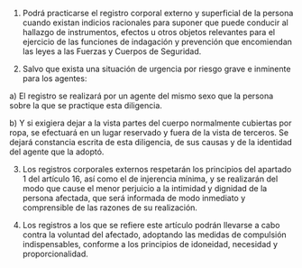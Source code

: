 1. Podrá practicarse el registro corporal externo y superficial de la persona cuando existan indicios racionales para suponer que puede conducir al hallazgo de instrumentos, efectos u otros objetos relevantes para el ejercicio de las funciones de indagación y prevención que encomiendan las leyes a las Fuerzas y Cuerpos de Seguridad.

2. Salvo que exista una situación de urgencia por riesgo grave e inminente para los agentes:

a) El registro se realizará por un agente del mismo sexo que la persona sobre la que se practique esta diligencia.

b) Y si exigiera dejar a la vista partes del cuerpo normalmente cubiertas por ropa, se efectuará en un lugar reservado y fuera de la vista de terceros. Se dejará constancia escrita de esta diligencia, de sus causas y de la identidad del agente que la adoptó.

3. Los registros corporales externos respetarán los principios del apartado 1 del artículo 16, así como el de injerencia mínima, y se realizarán del modo que cause el menor perjuicio a la intimidad y dignidad de la persona afectada, que será informada de modo inmediato y comprensible de las razones de su realización.

4. Los registros a los que se refiere este artículo podrán llevarse a cabo contra la voluntad del afectado, adoptando las medidas de compulsión indispensables, conforme a los principios de idoneidad, necesidad y proporcionalidad.